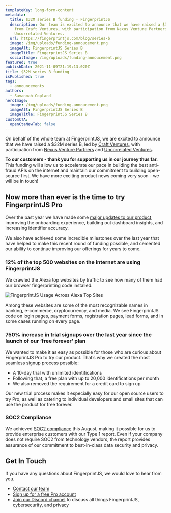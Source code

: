 ```yaml
---
templateKey: long-form-content
metadata:
  title: $32M series B funding - FingerprintJS
  description: Our team is excited to announce that we have raised a $32M series B
    from Craft Ventures, with participation from Nexus Venture Partners and
    Uncorrelated Ventures.
  url: https://fingerprintjs.com/blog/series-b
  image: /img/uploads/funding-annoucement.png
  imageAlt: FingerprintJS Series B
  imageTitle: FingerprintJS Series B
  socialImage: /img/uploads/funding-annoucement.png
featured: true
publishDate: 2021-11-09T21:19:13.020Z
title: $32M series B funding
isPublished: true
tags:
  - announcements
authors:
  - Savannah Copland
heroImage:
  image: /img/uploads/funding-annoucement.png
  imageAlt: FingerprintJS Series B
  imageTitle: FingerprintJS Series B
customCTA:
  openCtaNewTab: false
---
```

On behalf of the whole team at FingerprintJS, we are excited to announce that we have raised a $32M series B, led by <a href="https://www.craftventures.com/" target="_blank" rel="noopener">Craft Ventures</a>, with participation from <a href="https://nexusvp.com/" target="_blank" rel="noopener">Nexus Venture Partners</a> and <a href="https://uncorrelated.com/" target="_blank" rel="noopener">Uncorrelated Ventures</a>.

**To our customers - thank you for supporting us in our journey thus far.** This funding will allow us to accelerate our pace in building the best anti-fraud APIs on the internet and maintain our commitment to building open-source first. We have more exciting product news coming very soon - we will be in touch!

## Now more than ever is the time to try FingerprintJS Pro

Over the past year we have made some [major updates to our product](https://fingerprintjs.com/blog/product-update-11-2021/), improving the onboarding experience, building out dashboard insights, and increasing identifier accuracy. 

We also have achieved some incredible milestones over the last year that have helped to make this recent round of funding possible, and cemented our ability to continue improving our offerings for years to come.

### 12% of the top 500 websites on the internet are using FingerprintJS

We crawled the Alexa top websites by traffic to see how many of them had our browser fingerprinting code installed:

![FingerprintJS Usage Across Alexa Top Sites](https://lh5.googleusercontent.com/VYwacGhlzJt811sbtIjryKRfdmQVHhudaIyTNtDgqhDeTame26RcUV2B0cjrWpwZLRnikc6noxsvJYmtv2crsh7yUJMscRe1szkmqXuLoVpriHMnqIFERLpCohKknTbmDF02GOut)
<br>

Among these websites are some of the most recognizable names in banking, e-commerce, cryptocurrency, and media. We see FingerprintJS code on login pages, payment forms, registration pages, lead forms, and in some cases running on every page. 

### 750% increase in trial signups over the last year since the launch of our ‘free forever’ plan

We wanted to make it as easy as possible for those who are curious about FingerprintJS Pro to try our product. That’s why we created the most seamless signup process possible:

* A 10-day trial with unlimited identifications
* Following that, a free plan with up to 20,000 identifications per month
* We also removed the requirement for a credit card to sign up

Our new trial process makes it especially easy for our open source users to try Pro, as well as catering to individual developers and small sites that can use the product for free forever.

### SOC2 Compliance 

We achieved [SOC2 compliance](https://fingerprintjs.com/blog/soc-2-type-1/) this August, making it possible for us to provide enterprise customers with our Type 1 report. Even if your company does not require SOC2 from technology vendors, the report provides assurance of our commitment to best-in-class data security and privacy.

## Get In Touch

If you have any questions about FingerprintJS, we would love to hear from you.

* [Contact our team](https://fingerprintjs.com/contact-sales/)
* [Sign up for a free Pro account](https://dashboard.fingerprintjs.com/signup)
* [Join our Discord channel](https://discord.gg/ad6R2ttHVX) to discuss all things FingerprintJS, cybersecurity, and privacy